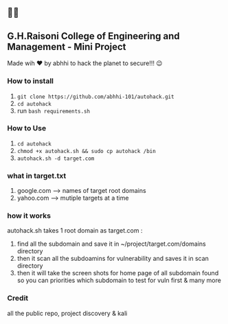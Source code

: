  👩‍💻
 --------------------
 ## G.H.Raisoni College of Engineering and Management - Mini Project
 Made wih ❤️ by abhhi 
 to
 hack the planet to secure!!! 😉
 
### How to install
1. ``git clone https://github.com/abhhi-101/autohack.git``
1. ``cd autohack``
1. run ``bash requirements.sh``

### How to Use
1. ``cd autohack``
2. ``chmod +x autohack.sh && sudo cp autohack /bin``
3. ``autohack.sh -d target.com``

### what in target.txt
1. google.com  --> names of target root domains
2. yahoo.com   --> mutiple targets at a time

### how it works
autohack.sh takes 1 root domain as target.com :
1. find all the subdomain and save it in ~/project/target.com/domains directory
2. then it scan all the subdoamins for vulnerability and saves it in scan directory
3. then it will take the screen shots for home page of all subdomain found so you can priorities which subdomain to test for vuln first
& many more

### Credit 
all the public repo, project discovery & kali
